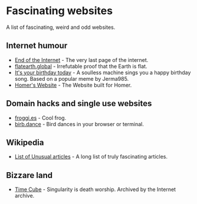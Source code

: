 # Fascinating websites
A list of fascinating, weird and odd websites.

## Internet humour
* [End of the Internet](http://endoftheinternet.com/) - The very last page of the internet.
* [flatearth.global](flatearth.global) - Irrefutable proof that the Earth is flat.
* [It's your birthday today](https://itsyourbirthday.today/) - A soulless machine sings you a happy birthday song. Based on a popular meme by Jerma985.
* [Homer's Website](https://homers-webpage.vercel.app/) - The Website built for Homer.
## Domain hacks and single use websites
* [froggi.es](froggi.es) - Cool frog.
* [birb.dance](birb.dance) - Bird dances in your browser or terminal.

## Wikipedia
* [List of Unusual articles](https://en.wikipedia.org/wiki/Wikipedia:Unusual_articles) - A long list of truly fascinating articles.

## Bizzare land
* [Time Cube](http://web.archive.org/web/20160112000701/http://www.timecube.com/) - Singularity is death worship. Archived by the Internet archive.
